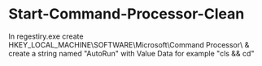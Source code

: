 # Start-Command-Processor-Clean
In regestiry.exe create HKEY_LOCAL_MACHINE\SOFTWARE\Microsoft\Command Processor\ &amp; create a string named "AutoRun" with Value Data for example "cls &amp;&amp; cd\"
